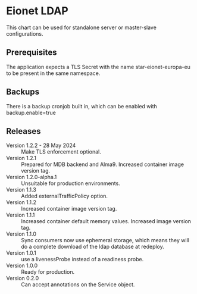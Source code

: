 # Eionet LDAP

This chart can be used for standalone server or master-slave configurations.

## Prerequisites
The application expects a TLS Secret with the name star-eionet-europa-eu to be present
in the same namespace.

## Backups
There is a backup cronjob built in, which can be enabled with backup.enable=true

## Releases

<dl>

  <dt>Version 1.2.2 - 28 May 2024</dt>
  <dd>Make TLS enforcement optional.</dd>

  <dt>Version 1.2.1</dt>
  <dd>Prepared for MDB backend and Alma9. Increased container image version tag.</dd>

  <dt>Version 1.2.0-alpha.1</dt>
  <dd>Unsuitable for production environments.</dd>

  <dt>Version 1.1.3</dt>
  <dd>Added externalTrafficPolicy option.</dd>
  
  <dt>Version 1.1.2</dt>
  <dd>Increased container image version tag.</dd>
  
  <dt>Version 1.1.1</dt>
  <dd>Increased container default memory values. Increased image version tag.</dd>
  
  <dt>Version 1.1.0</dt>
  <dd>Sync consumers now use ephemeral storage, which means they will 
      do a complete download of the ldap database at redeploy.</dd>

  <dt>Version 1.0.1</dt>
  <dd>use a livenessProbe instead of a readiness probe.</dd>

  <dt>Version 1.0.0</dt>
  <dd>Ready for production.</dd>

  <dt>Version 0.2.0</dt>
  <dd>Can accept annotations on the Service object.</dd>

</dl>

